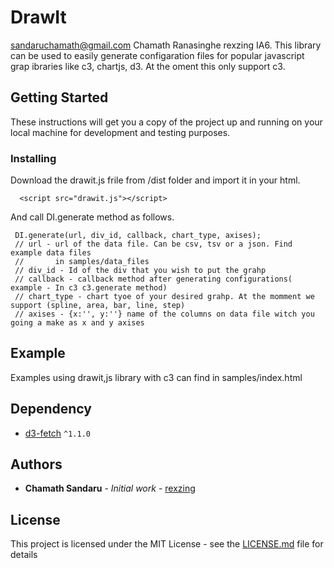 # DrawIt

sandaruchamath@gmail.com Chamath Ranasinghe rexzing IA6. This library can be used to easily generate configaration files for popular javascript grap ibraries like c3, chartjs, d3. At the oment this only support c3.

## Getting Started

These instructions will get you a copy of the project up and running on your local machine for development and testing purposes.



### Installing

Download the drawit.js frile from /dist folder and import it in your html.


```
  <script src="drawit.js"></script>
```

And call DI.generate method as follows.

```
 DI.generate(url, div_id, callback, chart_type, axises);
 // url - url of the data file. Can be csv, tsv or a json. Find example data files
 //       in samples/data_files
 // div_id - Id of the div that you wish to put the grahp
 // callback - callback method after generating configurations( example - In c3 c3.generate method)
 // chart_type - chart tyoe of your desired grahp. At the momment we support (spline, area, bar, line, step)
 // axises - {x:'', y:''} name of the columns on data file witch you going a make as x and y axises

```

## Example

Examples using drawit,js library with c3 can find in samples/index.html 

## Dependency

+ [d3-fetch](https://github.com/d3/d3-fetch) `^1.1.0`

## Authors

* **Chamath Sandaru** - *Initial work* - [rexzing](https://github.com/rexzing)

## License

This project is licensed under the MIT License - see the [LICENSE.md](LICENSE.md) file for details


